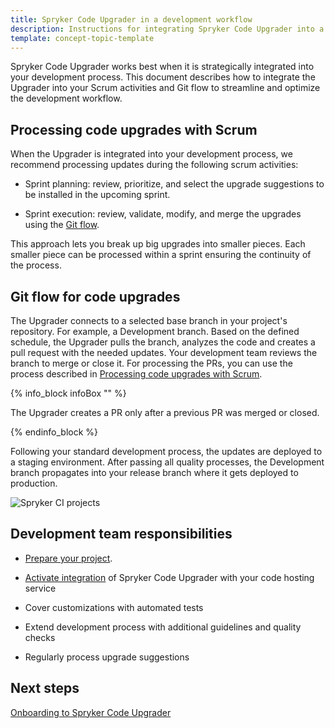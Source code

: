 ```yaml
---
title: Spryker Code Upgrader in a development workflow
description: Instructions for integrating Spryker Code Upgrader into a development process
template: concept-topic-template
---
```


Spryker Code Upgrader works best when it is strategically integrated into your development process. This document describes how to integrate the Upgrader into your Scrum activities and Git flow to streamline and optimize the development workflow.

## Processing code upgrades with Scrum

When the Upgrader is integrated into your development process, we recommend processing updates during the following scrum activities:

* Sprint planning: review, prioritize, and select the upgrade suggestions to be installed in the upcoming sprint.

* Sprint execution: review, validate, modify, and merge the upgrades using the [Git flow](#git-flow).

This approach lets you break up big upgrades into smaller pieces. Each smaller piece can be processed within a sprint ensuring the continuity of the process.

## Git flow for code upgrades

The Upgrader connects to a selected base branch in your project's repository. For example, a Development branch. Based on the defined schedule, the Upgrader pulls the branch, analyzes the code and creates a pull request with the needed updates. Your development team reviews the branch to merge or close it. For processing the PRs, you can use the process described in [Processing code upgrades with Scrum](#processing-code-upgrades-with-scrum).

{% info_block infoBox "" %}

The Upgrader creates a PR only after a previous PR was merged or closed.

{% endinfo_block %}


Following your standard development process, the updates are deployed to a staging environment. After passing all quality processes, the Development branch propagates into your release branch where it gets deployed to production.

![Spryker CI projects](https://spryker.s3.eu-central-1.amazonaws.com/docs/paas%2B/dev/integrate-spryker-code-upgrader.md/spryker-code-upgrader-integration-diagramm.png)

## Development team responsibilities

* [Prepare your project](/docs/paas-plus/dev/onboarding-to-spryker-code-upgrader/prepare-your-project.html).

* [Activate integration](/docs/paas-plus/dev/onboarding-to-spryker-code-upgrader/how-to-connect-spryker-code-upgrader.html) of Spryker Code Upgrader with your code hosting service

* Cover customizations with automated tests

* Extend development process with additional guidelines and quality checks

* Regularly process upgrade suggestions

## Next steps

[Onboarding to Spryker Code Upgrader](/docs/paas-plus/dev/onboarding-to-spryker-code-upgrader.html)
